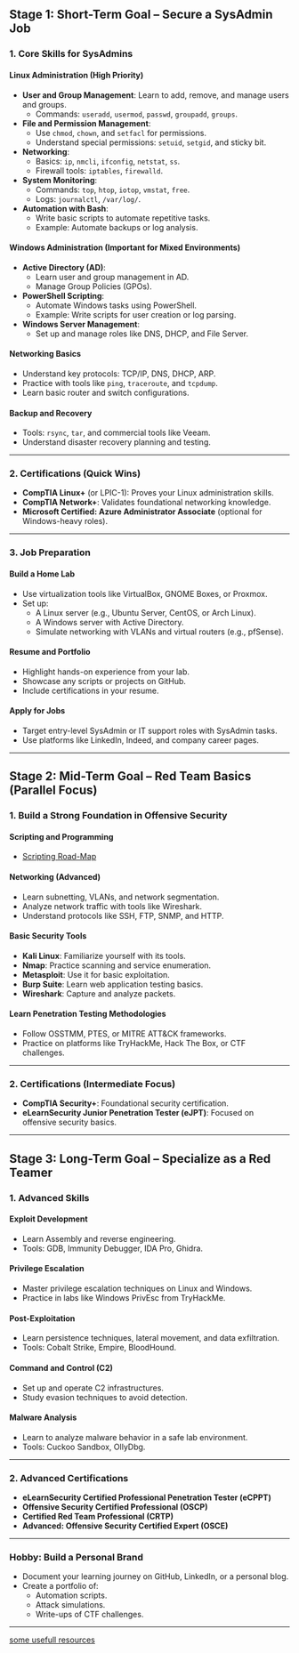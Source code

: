 ## **Stage 1: Short-Term Goal – Secure a SysAdmin Job**

### **1. Core Skills for SysAdmins**

#### **Linux Administration (High Priority)**
- **User and Group Management**: Learn to add, remove, and manage users and groups.
  - Commands: `useradd`, `usermod`, `passwd`, `groupadd`, `groups`.
- **File and Permission Management**:
  - Use `chmod`, `chown`, and `setfacl` for permissions.
  - Understand special permissions: `setuid`, `setgid`, and sticky bit.
- **Networking**:
  - Basics: `ip`, `nmcli`, `ifconfig`, `netstat`, `ss`.
  - Firewall tools: `iptables`, `firewalld`.
- **System Monitoring**:
  - Commands: `top`, `htop`, `iotop`, `vmstat`, `free`.
  - Logs: `journalctl`, `/var/log/`.
- **Automation with Bash**:
  - Write basic scripts to automate repetitive tasks.
  - Example: Automate backups or log analysis.

#### **Windows Administration (Important for Mixed Environments)**
- **Active Directory (AD)**:
  - Learn user and group management in AD.
  - Manage Group Policies (GPOs).
- **PowerShell Scripting**:
  - Automate Windows tasks using PowerShell.
  - Example: Write scripts for user creation or log parsing.
- **Windows Server Management**:
  - Set up and manage roles like DNS, DHCP, and File Server.

#### **Networking Basics**
- Understand key protocols: TCP/IP, DNS, DHCP, ARP.
- Practice with tools like `ping`, `traceroute`, and `tcpdump`.
- Learn basic router and switch configurations.

#### **Backup and Recovery**
- Tools: `rsync`, `tar`, and commercial tools like Veeam.
- Understand disaster recovery planning and testing.

---

### **2. Certifications (Quick Wins)**

- **CompTIA Linux+** (or LPIC-1): Proves your Linux administration skills.
- **CompTIA Network+**: Validates foundational networking knowledge.
- **Microsoft Certified: Azure Administrator Associate** (optional for Windows-heavy roles).

---

### **3. Job Preparation**

#### **Build a Home Lab**
- Use virtualization tools like VirtualBox, GNOME Boxes, or Proxmox.
- Set up:
  - A Linux server (e.g., Ubuntu Server, CentOS, or Arch Linux).
  - A Windows server with Active Directory.
  - Simulate networking with VLANs and virtual routers (e.g., pfSense).

#### **Resume and Portfolio**
- Highlight hands-on experience from your lab.
- Showcase any scripts or projects on GitHub.
- Include certifications in your resume.

#### **Apply for Jobs**
- Target entry-level SysAdmin or IT support roles with SysAdmin tasks.
- Use platforms like LinkedIn, Indeed, and company career pages.

---

## **Stage 2: Mid-Term Goal – Red Team Basics (Parallel Focus)**

### **1. Build a Strong Foundation in Offensive Security**

#### **Scripting and Programming**
- [Scripting Road-Map](Notes/05_Scripting/Scripting.md)

#### **Networking (Advanced)**
- Learn subnetting, VLANs, and network segmentation.
- Analyze network traffic with tools like Wireshark.
- Understand protocols like SSH, FTP, SNMP, and HTTP.

#### **Basic Security Tools**
- **Kali Linux**: Familiarize yourself with its tools.
- **Nmap**: Practice scanning and service enumeration.
- **Metasploit**: Use it for basic exploitation.
- **Burp Suite**: Learn web application testing basics.
- **Wireshark**: Capture and analyze packets.

#### **Learn Penetration Testing Methodologies**
- Follow OSSTMM, PTES, or MITRE ATT&CK frameworks.
- Practice on platforms like TryHackMe, Hack The Box, or CTF challenges.

---

### **2. Certifications (Intermediate Focus)**
- **CompTIA Security+**: Foundational security certification.
- **eLearnSecurity Junior Penetration Tester (eJPT)**: Focused on offensive security basics.

---

## **Stage 3: Long-Term Goal – Specialize as a Red Teamer**

### **1. Advanced Skills**

#### **Exploit Development**
- Learn Assembly and reverse engineering.
- Tools: GDB, Immunity Debugger, IDA Pro, Ghidra.

#### **Privilege Escalation**
- Master privilege escalation techniques on Linux and Windows.
- Practice in labs like Windows PrivEsc from TryHackMe.

#### **Post-Exploitation**
- Learn persistence techniques, lateral movement, and data exfiltration.
- Tools: Cobalt Strike, Empire, BloodHound.

#### **Command and Control (C2)**
- Set up and operate C2 infrastructures.
- Study evasion techniques to avoid detection.

#### **Malware Analysis**
- Learn to analyze malware behavior in a safe lab environment.
- Tools: Cuckoo Sandbox, OllyDbg.

---

### **2. Advanced Certifications**
- **eLearnSecurity Certified Professional Penetration Tester (eCPPT)**
- **Offensive Security Certified Professional (OSCP)**
- **Certified Red Team Professional (CRTP)**
- **Advanced: Offensive Security Certified Expert (OSCE)**

---

### **Hobby: Build a Personal Brand**
- Document your learning journey on GitHub, LinkedIn, or a personal blog.
- Create a portfolio of:
  - Automation scripts.
  - Attack simulations.
  - Write-ups of CTF challenges.

---

[some usefull resources](Resources/resources.md) 